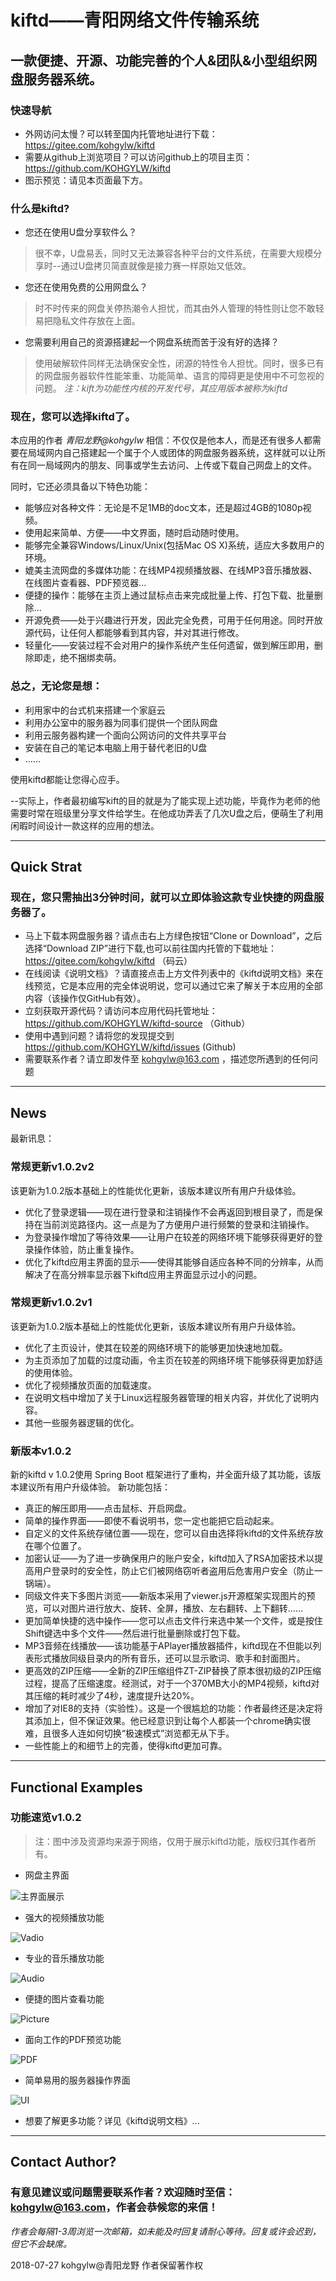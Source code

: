 # kiftd——青阳网络文件传输系统 #
## 一款便捷、开源、功能完善的个人&团队&小型组织网盘服务器系统。 ##

### 快速导航
* 外网访问太慢？可以转至国内托管地址进行下载： https://gitee.com/kohgylw/kiftd 
* 需要从github上浏览项目？可以访问github上的项目主页： https://github.com/KOHGYLW/kiftd
* 图示预览：请见本页面最下方。

### 什么是kiftd?
* 您还在使用U盘分享软件么？
> 很不幸，U盘易丢，同时又无法兼容各种平台的文件系统，在需要大规模分享时--通过U盘拷贝简直就像是接力赛一样原始又低效。
* 您还在使用免费的公用网盘么？
> 时不时传来的网盘关停热潮令人担忧，而其由外人管理的特性则让您不敢轻易把隐私文件存放在上面。
* 您需要利用自己的资源搭建起一个网盘系统而苦于没有好的选择？
> 使用破解软件同样无法确保安全性，闭源的特性令人担忧。同时，很多已有的网盘服务器软件性能笨重、功能简单、语言的障碍更是使用中不可忽视的问题。
_注：kift为功能性内核的开发代号，其应用版本被称为kiftd_

### 现在，您可以选择kiftd了。

本应用的作者 _青阳龙野@kohgylw_ 相信：不仅仅是他本人，而是还有很多人都需要在局域网内自己搭建起一个属于个人或团体的网盘服务器系统，这样就可以让所有在同一局域网内的朋友、同事或学生去访问、上传或下载自己网盘上的文件。

同时，它还必须具备以下特色功能：
* 能够应对各种文件：无论是不足1MB的doc文本，还是超过4GB的1080p视频。
* 使用起来简单、方便——中文界面，随时启动随时使用。
* 能够完全兼容Windows/Linux/Unix(包括Mac OS X)系统，适应大多数用户的环境。
* 媲美主流网盘的多媒体功能：在线MP4视频播放器、在线MP3音乐播放器、在线图片查看器、PDF预览器...
* 便捷的操作：能够在主页上通过鼠标点击来完成批量上传、打包下载、批量删除...
* 开源免费——处于兴趣进行开发，因此完全免费，可用于任何用途。同时开放源代码，让任何人都能够看到其内容，并对其进行修改。
* 轻量化——安装过程不会对用户的操作系统产生任何遗留，做到解压即用，删除即走，绝不捆绑卖萌。

### 总之，无论您是想：
+ 利用家中的台式机来搭建一个家庭云
+ 利用办公室中的服务器为同事们提供一个团队网盘
+ 利用云服务器构建一个面向公网访问的文件共享平台
+ 安装在自己的笔记本电脑上用于替代老旧的U盘
+ ……

使用kiftd都能让您得心应手。

--实际上，作者最初编写kift的目的就是为了能实现上述功能，毕竟作为老师的他需要时常在班级里分享文件给学生。在他成功弄丢了几次U盘之后，便萌生了利用闲暇时间设计一款这样的应用的想法。

-------------------

## Quick Strat

### 现在，您只需抽出3分钟时间，就可以立即体验这款专业快捷的网盘服务器了。

* 马上下载本网盘服务器？请点击右上方绿色按钮“Clone or Download”，之后选择“Download ZIP”进行下载,也可以前往国内托管的下载地址： https://gitee.com/kohgylw/kiftd （码云）
* 在线阅读《说明文档》？请直接点击上方文件列表中的《kiftd说明文档》来在线预览，它是本应用的完全体说明说，您可以通过它来了解关于本应用的全部内容（该操作仅GitHub有效）。
* 立刻获取开源代码？请访问本应用代码托管地址：https://github.com/KOHGYLW/kiftd-source （Github）
* 使用中遇到问题？请将您的发现提交到 https://github.com/KOHGYLW/kiftd/issues (Github)
* 需要联系作者？请立即发件至 kohgylw@163.com ，描述您所遇到的任何问题

-------------------
## News

最新讯息：
### 常规更新v1.0.2v2
该更新为1.0.2版本基础上的性能优化更新，该版本建议所有用户升级体验。
+ 优化了登录逻辑——现在进行登录和注销操作不会再返回到根目录了，而是保持在当前浏览路径内。这一点是为了方便用户进行频繁的登录和注销操作。
+ 为登录操作增加了等待效果——让用户在较差的网络环境下能够获得更好的登录操作体验，防止重复操作。
+ 优化了kiftd应用主界面的显示——使得其能够自适应各种不同的分辨率，从而解决了在高分辨率显示器下kiftd应用主界面显示过小的问题。

### 常规更新v1.0.2v1
该更新为1.0.2版本基础上的性能优化更新，该版本建议所有用户升级体验。
+ 优化了主页设计，使其在较差的网络环境下的能够更加快速地加载。
+ 为主页添加了加载的过度动画，令主页在较差的网络环境下能够获得更加舒适的使用体验。
+ 优化了视频播放页面的加载速度。
+ 在说明文档中增加了关于Linux远程服务器管理的相关内容，并优化了说明内容。
+ 其他一些服务器逻辑的优化。

### 新版本v1.0.2
新的kiftd v 1.0.2使用 Spring Boot 框架进行了重构，并全面升级了其功能，该版本建议所有用户升级体验。
新功能包括：
+ 真正的解压即用——点击鼠标、开启网盘。
+ 简单的操作界面——即使不看说明书，您一定也能把它启动起来。
+ 自定义的文件系统存储位置——现在，您可以自由选择将kiftd的文件系统存放在哪个位置了。
+ 加密认证——为了进一步确保用户的账户安全，kiftd加入了RSA加密技术以提高用户登录时的安全性，防止它们被网络窃听者盗用后危害用户安全（防止一锅端）。
+ 同级文件夹下多图片浏览——新版本采用了viewer.js开源框架实现图片的预览，可以对图片进行放大、旋转、全屏，播放、左右翻转、上下翻转……
+ 更加简单快捷的选中操作——您可以点击文件行来选中某一个文件，或是按住Shift键选中多个文件——然后进行批量删除或打包下载。
+ MP3音频在线播放——该功能基于APlayer播放器插件，kiftd现在不但能以列表形式播放同级目录内的所有音乐，还可以显示歌词、歌手和封面图片。
+ 更高效的ZIP压缩——全新的ZIP压缩组件ZT-ZIP替换了原本很初级的ZIP压缩过程，提高了压缩速度。经测试，对于一个370MB大小的MP4视频，kiftd对其压缩的耗时减少了4秒，速度提升达20%。
+ 增加了对IE8的支持（实验性）。这是一个很尴尬的功能：作者最终还是决定将其添加上，但不保证效果。他已经意识到让每个人都装一个chrome确实很难，且很多人连如何切换“极速模式”浏览都无从下手。
+ 一些性能上的和细节上的完善，使得kiftd更加可靠。

--------------------
## Functional Examples

### 功能速览v1.0.2
>注：图中涉及资源均来源于网络，仅用于展示kiftd功能，版权归其作者所有。

+ 网盘主界面

![主界面展示](http://m.qpic.cn/psb?/V102epzF1ea2hN/YQM*9LdIGsq3FUma*dyMnBkJGLUKvtfqsHqEMHpLkNU!/b/dDABAAAAAAAA&bo=pAg4BAAAAAADJ5I!&rf=viewer_4&t=5)
+ 强大的视频播放功能

![Vadio](http://m.qpic.cn/psb?/V102epzF1ea2hN/602PtSWxOYx*RglE*LqYtKfcnaneZy98cYUKBg9sk5I!/b/dDEBAAAAAAAA&bo=oQg4BAAAAAADN4c!&rf=viewer_4&t=5)
+ 专业的音乐播放功能

![Audio](http://m.qpic.cn/psb?/V102epzF1ea2hN/l98HGCikn.RzCU80faplH7hKvsgQEYsYRFzpAN5STHA!/b/dFoAAAAAAAAA&bo=pwg4BAAAAAADN4E!&rf=viewer_4&t=5)
+ 便捷的图片查看功能

![Picture](http://m.qpic.cn/psb?/V102epzF1ea2hN/avVkAHi6Foxk6WDaDpOYM2lpB3RLJhW.sspHbsgN8*c!/b/dGEBAAAAAAAA&bo=ogg4BAAAAAADhzQ!&rf=viewer_4&t=5)
+ 面向工作的PDF预览功能

![PDF](http://m.qpic.cn/psb?/V102epzF1ea2hN/VQ07hYkhZ96HbBILL14OU.EsOyIM2rImW6hBA4bQpg8!/b/dDMBAAAAAAAA&bo=ngg4BAAAAAADN7g!&rf=viewer_4&t=5)
+ 简单易用的服务器操作界面

![UI](http://m.qpic.cn/psb?/V102epzF1ea2hN/Xaexd9jnOpIyGujn9*f0eaDbxVTfWikLi7UHhTkIe5g!/b/dDABAAAAAAAA&bo=WAJMBAAAAAADFyA!&rf=viewer_4&t=5)
+ 想要了解更多功能？详见《kiftd说明文档》...

-------------------
## Contact Author?

### 有意见建议或问题需要联系作者？欢迎随时至信：kohgylw@163.com，作者会恭候您的来信！

_作者会每隔1-3周浏览一次邮箱，如未能及时回复请耐心等待。回复或许会迟到，但它不会缺席。_

2018-07-27 kohgylw@青阳龙野 作者保留著作权
